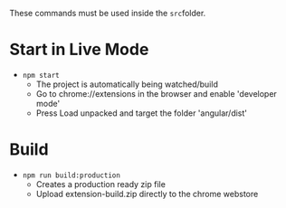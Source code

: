 These commands must be used inside the `src`folder.
# Start in Live Mode
* `npm start`
  * The project is automatically being watched/build
  * Go to chrome://extensions in the browser and enable 'developer mode'
  * Press Load unpacked and target the folder 'angular/dist'

# Build
* `npm run build:production`
  * Creates a production ready zip file
  * Upload extension-build.zip directly to the chrome webstore